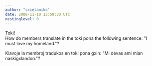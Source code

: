 ```yaml
---
author: "cxielamiko"
date: 2008-11-10 13:59:33 UTC
nestinglevel: 0
---
```

Toki!  
How do members translate in the toki pona the following sentence: "I  
must love my homeland."?  
  
Kiavoje la membroj tradukos en toki pona gxin: "Mi devas ami mian  
naskigxlandon."?